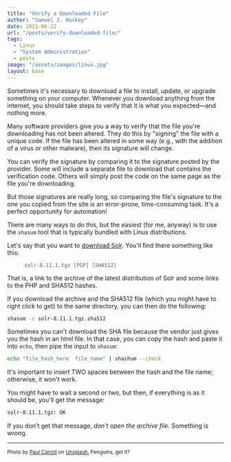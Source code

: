 ```yaml
---
title: "Verify a Downloaded File"
author: "Samuel J. Huskey"
date: 2021-06-22
url: "/posts/verify-downloaded-file/"
tags:
  - Linux
  - "System Administration"
  - posts
image: "/assets/images/linux.jpg"
layout: base
---
```


Sometimes it's necessary to download a file to install, update, or upgrade something on your computer. Whenever you download anything from the internet, you should take steps to verify that it is what you expected—and nothing more.

Many software providers give you a way to verify that the file you're downloading has not been altered. They do this by "signing" the file with a unique code. If the file has been altered in some way (e.g., with the addition of a virus or other malware), then its signature will change.

You can verify the signature by comparing it to the signature posted by the provider. Some will include a separate file to download that contains the verification code. Others will simply post the code on the same page as the file you're downloading.

But those signatures are really long, so comparing the file's signature to the one you copied from the site is an error-prone, time-consuming task. It's a perfect opportunity for automation!

There are many ways to do this, but the easiest (for me, anyway) is to use the `shasum` tool that is typically bundled with Linux distributions.

Let's say that you want to [download Solr](https://solr.apache.org/downloads.html). You'll find there something like this:

> `solr-8.11.1.tgz [PGP] [SHA512]`

That is, a link to the archive of the latest distribution of Solr and some links to the PHP and SHA512 hashes.

If you download the archive and the SHA512 file (which you might have to right click to get) to the same directory, you can then do the following:

```bash
shasum -c solr-8.11.1.tgz.sha512
```

Sometimes you can't download the SHA file because the vendor just gives you the hash in an html file. In that case, you can copy the hash and paste it into `echo`, then pipe the input to `shasum`:

```bash
echo "file_hash_here  file_name" | shashum --check
```

It's important to insert TWO spaces between the hash and the file name; otherwise, it won't work. 

You might have to wait a second or two, but then, if everything is as it should be, you'll get the message:

```bash
solr-8.11.1.tgz: OK
```

If you don't get that message, _don't open the archive file_. Something is wrong.

<hr />
<span style="font-size:smaller">Photo by <a href="https://unsplash.com/@mudmanuk?utm_source=unsplash&utm_medium=referral&utm_content=creditCopyText">Paul Carroll</a> on <a href="https://unsplash.com/s/photos/penguin?utm_source=unsplash&utm_medium=referral&utm_content=creditCopyText">Unsplash.</a> Penguins, get it?</span>
